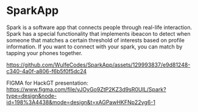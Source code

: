 # SparkApp
Spark is a software app that connects people through real-life interaction. Spark has a special functionality that implements ibeacon to detect when someone that matches a certain threshold of interests based on profile information. If you want to connect with your spark, you can match by tapping your phones together.

https://github.com/WulfeCodes/SparkApp/assets/129993837/e9d81248-c340-4a0f-a806-f6b5f0f5dc24 

FIGMA for HackGT presentation: https://www.figma.com/file/vJOyGo9ZtP2KZ3d9sR0UIL/Spark?type=design&node-id=198%3A4438&mode=design&t=xAGPawHKFNp22vg6-1
